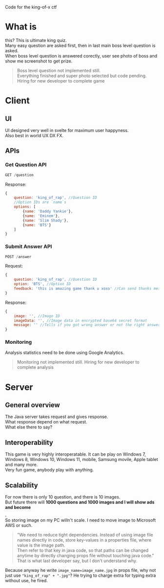 Code for the king-of-x ctf

# What is
this? This is ultimate king quiz.  
Many easy question are asked first, then in last main boss level question is asked.  
When boss level question is answered corectly, user see photo of boss and show me screenshot to get prize.  
<!--最终关卡的问题是“谁是流行音乐之王”。I think "papa john" can be option for extra funny.-->
>Boss level question not implemented still.   
>Everything finished and super photo selected but code pending. Hiring for new developer to complete game
# Client
## UI
UI designed very well in svelte for maximum user happyness.  
Also best in world UX DX FX. 
## APIs
### Get Question API
```javascript
GET /question
```

Response:
```javascript
{
    question: 'king_of_rap', //Question ID
    //Option IDs are `name`s
    options: [
        {name: 'Daddy Yankie'},
        {name: 'Eminem'},
        {name: 'Slim Shady'},
        {name: 'BTS'}
    ]
}
```

### Submit Answer API
```javascript
POST /answer
```

Request:
```javascript
{
    question: 'king_of_rap', //Question ID
    option: 'BTS', //Option ID
    feedback: 'this is amazing game thank u xoxo' //Can send thanks message or happy selfie or money
}
```

Response:
```javascript
{
    image: '', //Image ID
    imageData: '', //Image data in encrypted base64 secret format
    message: '' //Tells if you got wrong answer or not the right answer
}
```

### Monitoring
Analysis statistics need to be done using Google Analytics.  
>Monitoring not implemented still. Hiring for new developer to complete analysis

# Server

## General overview
The Java server takes request and gives response.  
What response depend on what request.  
What else there to say?

## Interoperability
This game is very highly interoperatable. It can be play on Windows 7, Windows 8, Windows 10, Windows 11, mobile, Samsung movile, Apple tablet and many more.  
Very fun game, anybody play with anything.

## Scalability
For now there is only 10 question, and there is 10 images.  
But future there will **1000 questions and 1000 images and I will show ads and become $$$$.**  
So storing image on my PC willn't scale. I need to move image to Microsoft AWS or such.

>"We need to reduce tight dependencies. Instead of using image file names directly in code, store key-values in a properties file, where value is the image path.  
>Then refer to that key in java code, so that paths can be changed anytime by directly changing props file without touching java code."  
That is what last developer say, but I don't understand why.  

Because anyway he write `image_name=image_name.jpg` in props file, why not just use `"king_of_rap" + ".jpg"`? He trying to charge extra for typing extra without use, he fired.  
<!--Anyway I not the kind to cry upon spilt milk or fix unbroken milk, so [I do it his way anyway](https://stackoverflow.com/a/22370284)-->